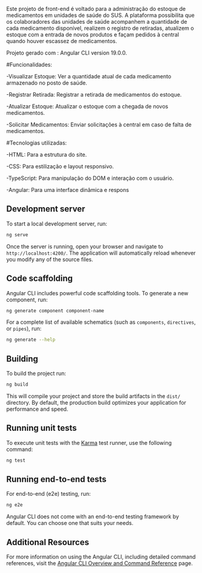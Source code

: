 Este projeto de front-end é voltado para a administração do estoque de medicamentos em unidades de saúde do SUS. A plataforma possibilita que os colaboradores das unidades de saúde acompanhem a quantidade de cada medicamento disponível, realizem o registro de retiradas, atualizem o estoque com a entrada de novos produtos e façam pedidos à central quando houver escassez de medicamentos.

Projeto gerado com : Angular CLI version 19.0.0.

#Funcionalidades:

-Visualizar Estoque: Ver a quantidade atual de cada medicamento armazenado no posto de saúde.

-Registrar Retirada: Registrar a retirada de medicamentos do estoque.

-Atualizar Estoque: Atualizar o estoque com a chegada de novos medicamentos.

-Solicitar Medicamentos: Enviar solicitações à central em caso de falta de medicamentos.

#Tecnologias utilizadas:

-HTML: Para a estrutura do site.

-CSS: Para estilização e layout responsivo.

-TypeScript: Para manipulação do DOM e interação com o usuário.

-Angular: Para uma interface dinâmica e respons

## Development server

To start a local development server, run:

```bash
ng serve
```

Once the server is running, open your browser and navigate to `http://localhost:4200/`. The application will automatically reload whenever you modify any of the source files.

## Code scaffolding

Angular CLI includes powerful code scaffolding tools. To generate a new component, run:

```bash
ng generate component component-name
```

For a complete list of available schematics (such as `components`, `directives`, or `pipes`), run:

```bash
ng generate --help
```

## Building

To build the project run:

```bash
ng build
```

This will compile your project and store the build artifacts in the `dist/` directory. By default, the production build optimizes your application for performance and speed.

## Running unit tests

To execute unit tests with the [Karma](https://karma-runner.github.io) test runner, use the following command:

```bash
ng test
```

## Running end-to-end tests

For end-to-end (e2e) testing, run:

```bash
ng e2e
```

Angular CLI does not come with an end-to-end testing framework by default. You can choose one that suits your needs.

## Additional Resources

For more information on using the Angular CLI, including detailed command references, visit the [Angular CLI Overview and Command Reference](https://angular.dev/tools/cli) page.

